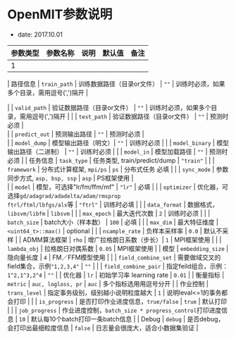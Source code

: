 # OpenMIT参数说明

+ date: 2017.10.01


| 参数类型 | 参数名称 | 说明 | 默认值 | 备注 |
| --- | --- | --- | --- | --- |
| 1 | 


| 路径信息 | `train_path` | 训练数据路径（目录or文件） | `""` | 训练时必须，如果多个目录，需用逗号(',')隔开 |


|  | `valid_path` | 验证数据路径（目录or文件） | `""` | 训练时必须，如果多个目录，需用逗号(',')隔开 | 
|  | `test_path` | 验证数据路径（目录or文件） | `""` | 预测时必须 |  
|  | `predict_out` | 预测输出路径 | `""` | 预测时必须 |  
|  | `model_dump` | 模型输出路径（明文）| `""` | 训练时必须 | 
|  | `model_binary` | 模型输出路径（二进制） | `""` | 训练时必须 | 
|  | `model_in` | 模型加载路径 | `""` | 预测时必须 | 
| 任务信息 | `task_type` | 任务类型, train/predict/dump | `"train"` | 
| | `framework` | 分布式计算框架, `mpi/ps` | `ps` | 分布式任务 必填 |
| | `sync_mode` | 参数同步方式, `asp, bsp, ssp` | `asp` | PS框架使用 |  
| | `model` | 模型，可选择"lr/fm/ffm/mf" | `"lr"` | 必填 |
| | `optimizer` | 优化器，可选择`gd/adagrad/adadelta/adam/rmsprop`<br>`ftrl/ftml/lbfgs/als`等 | `"ftrl"` | 训练时必填 |
| | `data_format` | 数据格式，`libsvm/libfm` | `libsvm` | 
| | `max_epoch` | 最大迭代次数 | `2` | 训练时必须 |
| | `batch_size` | batch大小（样本数） | `100` |  必填 |
| | `max_dim` | 最大特征维度 | `<uint64_t>::max()` | optional |
| | `nsample_rate` | 负样本采样率 | `0.0` | 默认不采样 |
| ADMM算法框架 | `rho` | 增广拉格朗日系数（步长）| `1` | MPI框架使用 |
| | `lambda_obj` | 拉格朗日对偶系数 | `0.05` | MPI框架使用 |
| 模型 | `embedding_size` | 隐向量长度 | `4` | FM／FFM模型使用 |
| | `field_combine_set` | 需要做域交叉的field集合，示例`"1,2,3,4"` | `""` | 
| | `field_combine_pair` | 指定feild组合，示例：`1^2,1^3,2^4` | `""` |
| 优化器 | `lr` | 初始学习率 learning rate | `0.01` | 
| 衡量指标 | `metric` | `auc, logloss, pr` | `auc` | 多个指标选用用逗号分开 | 
| 作业控制 | `trans_level` | 指定事务级别，级别越小说明粒度越大 | `1` | 说明leval<=1的事务都会打印 |
| | `is_progress` | 是否打印作业进度信息，`true/false` | `true` | 默认打印 |
| | `job_progress` | 作业进度控制，`batch_size * progress_control`打印进度信息 | `10` | 默认每10个batch打印一条batch信息 |
| Debug | `debug` | 是否debug，会打印出最细粒度信息 | `false` | 日志量会很庞大，适合小数据集验证 |
